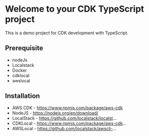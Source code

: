 # Welcome to your CDK TypeScript project

This is a demo project for CDK development with TypeScript.

## Prerequisite
- nodeJs 
- Localstack 
- Docker
- cdklocal 
- awslocal 

## Installation
- AWS CDK - https://www.npmjs.com/package/aws-cdk  
- NodeJS - https://nodejs.org/en/download/
- LocalStack - https://github.com/localstack/localst...
- CDKLocal - https://www.npmjs.com/package/aws-cdk...
- AWSLocal -  https://github.com/localstack/awscli-...


